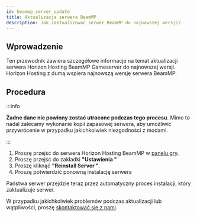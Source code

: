 ```yaml
---
id: beammp_server_update
title: Aktualizacja serwera BeamMP
description: Jak zaktualizować serwer BeamMP do najnowszej wersji?
---
```


## Wprowadzenie
Ten przewodnik zawiera szczegółowe informacje na temat aktualizacji serwera Horizon Hosting BeamMP Gameserver do najnowszej wersji. Horizon Hosting z dumą wspiera najnowszą wersję serwera BeamMP.



## Procedura
:::info

**Żadne dane nie powinny zostać utracone podczas tego procesu**. Mimo to nadal zalecamy wykonanie kopii zapasowej serwera, aby umożliwić przywrócenie w przypadku jakichkolwiek niezgodności z modami.

:::

1. Proszę przejść do serwera Horizon Hosting BeamMP w [panelu gry](https://hrzn.link/panel).
2. Proszę przejść do zakładki **"Ustawienia "**
3. Proszę kliknąć **"Reinstall Server "**.
4. Proszę potwierdzić ponowną instalację serwera

Państwa serwer przejdzie teraz przez automatyczny proces instalacji, który zaktualizuje serwer.

W przypadku jakichkolwiek problemów podczas aktualizacji lub wątpliwości, proszę [skontaktować się z nami](https://hrzn.link/getting_support).